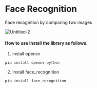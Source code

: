 ﻿# Face Recognition
Face recognition by comparing two images

![Untitled-2](https://user-images.githubusercontent.com/59821534/208255768-c2cc4675-7e0e-4faa-beed-6e76f86b0ac4.png)

#### How to use Install the library as follows.
1. Install opencv 
```python
pip install opencv-python
```
2. Install face_recognition 
```python
pip install face_recognition
```
